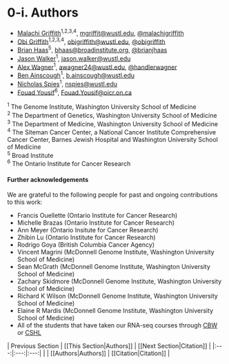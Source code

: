 # 0-i. Authors

- [Malachi Griffith](http://genome.wustl.edu/people/individual/malachi-griffith/)<sup>1,2,3,4</sup>, [mgriffit\@wustl.edu](http://genome.wustl.edu/people/individual/contact/malachi-griffith/), [@malachigriffith](https://twitter.com/malachigriffith)
- [Obi Griffith](http://genome.wustl.edu/people/individual/obi-griffith/)<sup>1,2,3,4</sup>, [obigriffith\@wustl.edu](http://genome.wustl.edu/people/individual/contact/obi-griffith/), [@obigriffith](https://twitter.com/obigriffith)
- [Brian Haas](https://personal.broadinstitute.org/bhaas/)<sup>5</sup>, [bhaas\@broadinstitute.org](https://personal.broadinstitute.org/bhaas/), [@brianjhaas](https://twitter.com/brianjhaas)
- [Jason Walker](http://genome.wustl.edu/people/individual/jason-walker/)<sup>1</sup>, [jason.walker\@wustl.edu](http://genome.wustl.edu/people/individual/contact/jason-walker/)
- [Alex Wagner](http://genome.wustl.edu/people/individual/alex-wagner/)<sup>1</sup>, [awagner24\@wustl.edu](http://genome.wustl.edu/people/individual/contact/alex-wagner/), [@handlerwagner](https://twitter.com/handlerwagner)
- [Ben Ainscough](http://genome.wustl.edu/people/individual/Benjamin-Ainscough/)<sup>1</sup>, [b.ainscough\@wustl.edu](http://genome.wustl.edu/people/individual/contact/benjamin-ainscough/)
- [Nicholas Spies](http://genome.wustl.edu/people/individual/Nicholas-Spies/)<sup>1</sup>, [nspies\@wustl.edu](http://genome.wustl.edu/people/individual/contact/nicholas-spies/)
- [Fouad Yousif](https://bioinformatics.ca/person/cbw-core-faculty/fouad-yousif)<sup>6</sup>, [Fouad.Yousif\@oicr.on.ca](https://bioinformatics.ca/person/cbw-core-faculty/fouad-yousif)

<sup>1</sup> The Genome Institute, Washington University School of Medicine<br>
<sup>2</sup> The Department of Genetics, Washington University School of Medicine<br>
<sup>3</sup> The Department of Medicine, Washington University School of Medicine<br>
<sup>4</sup> The Siteman Cancer Center, a National Cancer Institute Comprehensive Cancer Center, Barnes Jewish Hospital and Washington University School of Medicine<br>
<sup>5</sup> Broad Institute<br>
<sup>6</sup> The Ontario Institute for Cancer Research<br>

#### Further acknowledgements
We are grateful to the following people for past and ongoing contributions to this work:
- Francis Ouellette (Ontario Institute for Cancer Research)
- Michelle Brazas (Ontario Institute for Cancer Research)
- Ann Meyer (Ontario Insitute for Cancer Research)
- Zhibin Lu (Ontario Institute for Cancer Research)
- Rodrigo Goya (British Columbia Cancer Agency)
- Vincent Magrini (McDonnell Genome Institute, Washington University School of Medicine)
- Sean McGrath (McDonnell Genome Institute, Washington University School of Medicine) 
- Zachary Skidmore (McDonnell Genome Institute, Washington University School of Medicine)
- Richard K Wilson (McDonnell Genome Institute, Washington University School of Medicine) 
- Elaine R Mardis (McDonnell Genome Institute, Washington University School of Medicine)
- All of the students that have taken our RNA-seq courses through [CBW](http://bioinformatics.ca/workshops/current) or [CSHL](http://meetings.cshl.edu/courses.html)


| Previous Section        | [[This Section|Authors]]    | [[Next Section|Citation]] |
|:---:|:---:|:---:|
|                         | [[Authors|Authors]]         | [[Citation|Citation]]       |
